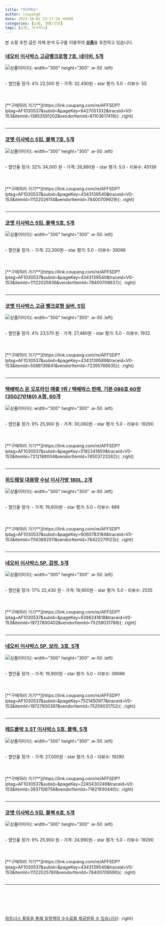 ```yaml
---
title: "이사박스"
author: coupang6
date: 2023-10-02 13:17:20 +0800
categories: [쇼핑, 생활/건강]
tags: [쇼핑, 이사박스]
---
```


본 쇼핑 추천 글은 자체 분석 도구를 이용하여 [**상품**](https://link.coupang.com/a/bao1ui)을 추천하고 있습니다.

### [네오비 이사박스 고급벨크로형 7호, 네이비, 5개](https://link.coupang.com/re/AFFSDP?lptag=AF1030537&subid=&pageKey=6427051332&traceid=V0-153&itemId=13853591202&vendorItemId=81103617419)

![상품이미지](https://thumbnail7.coupangcdn.com/thumbnails/remote/230x230ex/image/vendor_inventory/909c/96689cd1098eae7fac3494f4589e9a75f86b48cab8c8ea37f280cdf1aaf9.jpg){: width="300" height="300" .w-50 .left}


<br>
- 할인율 정가: 4%  22,500   원
- 가격: 32,490원
- star 평가: 5.0
- 리뷰수: 55
<br>
<br>
<br>
<br>
[**구매하러 가기**](https://link.coupang.com/re/AFFSDP?lptag=AF1030537&subid=&pageKey=6427051332&traceid=V0-153&itemId=13853591202&vendorItemId=81103617419){: .right}
<br>
<br>

---

### [코멧 이사박스 5입, 블랙 7호, 5개](https://link.coupang.com/re/AFFSDP?lptag=AF1030537&subid=&pageKey=4343139540&traceid=V0-153&itemId=11122026114&vendorItemId=78400709929)

![상품이미지](https://thumbnail9.coupangcdn.com/thumbnails/remote/230x230ex/image/retail/images/2358876580258929-f4c857cf-d73e-4ad2-86c8-d41640b30546.jpg){: width="300" height="300" .w-50 .left}


<br>
- 할인율 정가: 32%  34,000   원
- 가격: 26,890원
- star 평가: 5.0
- 리뷰수: 45139
<br>
<br>
<br>
<br>
[**구매하러 가기**](https://link.coupang.com/re/AFFSDP?lptag=AF1030537&subid=&pageKey=4343139540&traceid=V0-153&itemId=11122026114&vendorItemId=78400709929){: .right}
<br>
<br>

---

### [코멧 이사박스 5입, 블랙 5호, 5개](https://link.coupang.com/re/AFFSDP?lptag=AF1030537&subid=&pageKey=4343139540&traceid=V0-153&itemId=11122025836&vendorItemId=78400709637)

![상품이미지](https://thumbnail9.coupangcdn.com/thumbnails/remote/230x230ex/image/retail/images/1605038729244033-bfe43308-8f72-4b84-8150-2c140d00119d.jpg){: width="300" height="300" .w-50 .left}


<br>
- 할인율 정가: 
- 가격: 22,300원
- star 평가: 5.0
- 리뷰수: 39066
<br>
<br>
<br>
<br>
[**구매하러 가기**](https://link.coupang.com/re/AFFSDP?lptag=AF1030537&subid=&pageKey=4343139540&traceid=V0-153&itemId=11122025836&vendorItemId=78400709637){: .right}
<br>
<br>

---

### [코멧 이사박스 고급 벨크로형 실버, 5입](https://link.coupang.com/re/AFFSDP?lptag=AF1030537&subid=&pageKey=4343139589&traceid=V0-153&itemId=5086139841&vendorItemId=72395766635)

![상품이미지](https://thumbnail8.coupangcdn.com/thumbnails/remote/230x230ex/image/retail/images/503315740698387-b40bd0dd-92fb-40ad-97f1-5194e964940e.jpg){: width="300" height="300" .w-50 .left}


<br>
- 할인율 정가: 4%  23,570   원
- 가격: 27,480원
- star 평가: 5.0
- 리뷰수: 1932
<br>
<br>
<br>
<br>
[**구매하러 가기**](https://link.coupang.com/re/AFFSDP?lptag=AF1030537&subid=&pageKey=4343139589&traceid=V0-153&itemId=5086139841&vendorItemId=72395766635){: .right}
<br>
<br>

---

### [택배박스 온 오프라인 매출 1위 / 택배박스 판매, 기본 086호 60장 (350*270*180) A형, 60개](https://link.coupang.com/re/AFFSDP?lptag=AF1030537&subid=&pageKey=5192241850&traceid=V0-153&itemId=7212189004&vendorItemId=74503723262)

![상품이미지](https://thumbnail8.coupangcdn.com/thumbnails/remote/230x230ex/image/vendor_inventory/8d63/8524ca36f9bcfc2e3b52b63ee53bca68c03eb1e4e841fd5a65fd2653efcd.png){: width="300" height="300" .w-50 .left}


<br>
- 할인율 정가: 9%  25,900   원
- 가격: 30,080원
- star 평가: 5.0
- 리뷰수: 19290
<br>
<br>
<br>
<br>
[**구매하러 가기**](https://link.coupang.com/re/AFFSDP?lptag=AF1030537&subid=&pageKey=5192241850&traceid=V0-153&itemId=7212189004&vendorItemId=74503723262){: .right}
<br>
<br>

---

### [위드웨일 대용량 수납 이사가방 180L, 2개](https://link.coupang.com/re/AFFSDP?lptag=AF1030537&subid=&pageKey=6060783194&traceid=V0-153&itemId=11143892511&vendorItemId=78422279123)

![상품이미지](https://thumbnail6.coupangcdn.com/thumbnails/remote/230x230ex/image/retail/images/2273827980135171-9ba68f46-f7cb-4a42-ae4d-53747b744bc1.jpg){: width="300" height="300" .w-50 .left}


<br>
- 할인율 정가: 
- 가격: 19,600원
- star 평가: 5.0
- 리뷰수: 889
<br>
<br>
<br>
<br>
[**구매하러 가기**](https://link.coupang.com/re/AFFSDP?lptag=AF1030537&subid=&pageKey=6060783194&traceid=V0-153&itemId=11143892511&vendorItemId=78422279123){: .right}
<br>
<br>

---

### [네오비 이사박스 5P, 검정, 5개](https://link.coupang.com/re/AFFSDP?lptag=AF1030537&subid=&pageKey=6386241818&traceid=V0-153&itemId=19727800402&vendorItemId=75259031788)

![상품이미지](https://thumbnail8.coupangcdn.com/thumbnails/remote/230x230ex/image/vendor_inventory/6b54/a51e797b81568a56090f4c2676172a145b58eee7efa7f8143dbb7e38f0ca.jpg){: width="300" height="300" .w-50 .left}


<br>
- 할인율 정가: 17%  22,430   원
- 가격: 19,900원
- star 평가: 5.0
- 리뷰수: 2535
<br>
<br>
<br>
<br>
[**구매하러 가기**](https://link.coupang.com/re/AFFSDP?lptag=AF1030537&subid=&pageKey=6386241818&traceid=V0-153&itemId=19727800402&vendorItemId=75259031788){: .right}
<br>
<br>

---

### [네오비 이사박스 5P, 보라, 3호, 5개](https://link.coupang.com/re/AFFSDP?lptag=AF1030537&subid=&pageKey=7521450977&traceid=V0-153&itemId=19727800397&vendorItemId=75259031752)

![상품이미지](https://thumbnail9.coupangcdn.com/thumbnails/remote/230x230ex/image/vendor_inventory/feec/5d5ad746e3a8476ac80a046c86ad3fe951bf9eb7a5cbd1d8ad261f1ea90f.jpg){: width="300" height="300" .w-50 .left}


<br>
- 할인율 정가: 
- 가격: 19,900원
- star 평가: 5.0
- 리뷰수: 39066
<br>
<br>
<br>
<br>
[**구매하러 가기**](https://link.coupang.com/re/AFFSDP?lptag=AF1030537&subid=&pageKey=7521450977&traceid=V0-153&itemId=19727800397&vendorItemId=75259031752){: .right}
<br>
<br>

---

### [레드플박 3.5T 이사박스 5호, 블랙, 5개](https://link.coupang.com/re/AFFSDP?lptag=AF1030537&subid=&pageKey=2245430249&traceid=V0-153&itemId=3837106756&vendorItemId=71821930440)

![상품이미지](https://thumbnail9.coupangcdn.com/thumbnails/remote/230x230ex/image/retail/images/4274039289422259-04906945-1329-4a0f-9c83-e631d7640a49.jpg){: width="300" height="300" .w-50 .left}


<br>
- 할인율 정가: 
- 가격: 27,000원
- star 평가: 5.0
- 리뷰수: 19290
<br>
<br>
<br>
<br>
[**구매하러 가기**](https://link.coupang.com/re/AFFSDP?lptag=AF1030537&subid=&pageKey=2245430249&traceid=V0-153&itemId=3837106756&vendorItemId=71821930440){: .right}
<br>
<br>

---

### [코멧 이사박스 5입, 블랙 6호, 5개](https://link.coupang.com/re/AFFSDP?lptag=AF1030537&subid=&pageKey=4343139540&traceid=V0-153&itemId=11122025780&vendorItemId=78400709590)

![상품이미지](https://thumbnail8.coupangcdn.com/thumbnails/remote/230x230ex/image/retail/images/4018845127218394-0455c610-cc64-48b1-aa16-279d34a6ecff.jpg){: width="300" height="300" .w-50 .left}


<br>
- 할인율 정가: 9%  25,900   원
- 가격: 24,990원
- star 평가: 5.0
- 리뷰수: 19290
<br>
<br>
<br>
<br>
[**구매하러 가기**](https://link.coupang.com/re/AFFSDP?lptag=AF1030537&subid=&pageKey=4343139540&traceid=V0-153&itemId=11122025780&vendorItemId=78400709590){: .right}
<br>
<br>

---
<br><br><br><br><br> [파트너스 활동을 통해 일정액의 수수료를 제공받을 수 있습니다](https://link.coupang.com/a/bao1ui){: .right}
